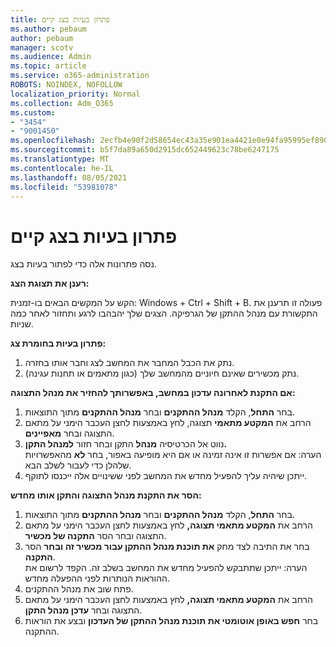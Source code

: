 ```yaml
---
title: פתרון בעיות בצג קיים
ms.author: pebaum
author: pebaum
manager: scotv
ms.audience: Admin
ms.topic: article
ms.service: o365-administration
ROBOTS: NOINDEX, NOFOLLOW
localization_priority: Normal
ms.collection: Adm_O365
ms.custom:
- "3454"
- "9001450"
ms.openlocfilehash: 2ecfb4e90f2d58654ec43a35e901ea4421e0e94fa95995ef890abc8af2d99ec7
ms.sourcegitcommit: b5f7da89a650d2915dc652449623c78be6247175
ms.translationtype: MT
ms.contentlocale: he-IL
ms.lasthandoff: 08/05/2021
ms.locfileid: "53981078"
---
```

# <a name="troubleshoot-an-existing-monitor"></a>פתרון בעיות בצג קיים

נסה פתרונות אלה כדי לפתור בעיות בצג. 

**רענן את תצוגת הצג:**

הקש על המקשים הבאים בו-זמנית: Windows + Ctrl + Shift + B. פעולה זו תרענן את התקשורת עם מנהל ההתקן של הגרפיקה. הצגים שלך יהבהבו לרגע ותחזור לאחר כמה שניות.

**פתרון בעיות בחומרת צג:**

1. נתק את הכבל המחבר את המחשב לצג וחבר אותו בחזרה.
2. נתק מכשירים שאינם חיוניים מהמחשב שלך (כגון מתאמים או תחנות עגינה).

**אם התקנת לאחרונה עדכון במחשב, באפשרותך להחזיר את מנהל התצוגה:**

1. בחר **התחל**, הקלד **מנהל ההתקנים** ובחר **מנהל ההתקנים** מתוך התוצאות.
2. הרחב את **המקטע מתאמי** תצוגה, לחץ באמצעות לחצן העכבר הימני על מתאם התצוגה ובחר **מאפיינים**.
3. נווט אל הכרטיסיה **מנהל** התקן ובחר חזור **למנהל התקן.** <br>
הערה: אם אפשרות זו אינה זמינה או אם היא מופיעה באפור, בחר **לא** מהאפשרויות שלהלן כדי לעבור לשלב הבא.
4. ייתכן שיהיה עליך להפעיל מחדש את המחשב לפני ששינויים אלה ייכנסו לתוקף.

**הסר את התקנת מנהל התצוגה והתקן אותו מחדש:**

1. בחר **התחל**, הקלד **מנהל ההתקנים** ובחר **מנהל ההתקנים** מתוך התוצאות.
2. הרחב את **המקטע מתאמי תצוגה,** לחץ באמצעות לחצן העכבר הימני על מתאם התצוגה ובחר הסר **התקנה של מכשיר**. 
3. בחר את התיבה לצד מחק **את תוכנת מנהל ההתקן עבור מכשיר זה ובחר** הסר **התקנה**.<br>
הערה: ייתכן שתתבקש להפעיל מחדש את המחשב בשלב זה. הקפד לרשום את ההוראות הנותרות לפני ההפעלה מחדש.
4. פתח שוב את מנהל ההתקנים.
5. הרחב את **המקטע מתאמי תצוגה,** לחץ באמצעות לחצן העכבר הימני על מתאם התצוגה ובחר **עדכן מנהל התקן**.
6. בחר **חפש באופן אוטומטי את תוכנת מנהל ההתקן של העדכון** ובצע את הוראות ההתקנה.